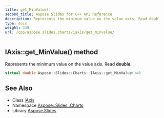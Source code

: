 ```yaml
---
title: get_MinValue()
second_title: Aspose.Slides for C++ API Reference
description: Represents the minimum value on the value axis. Read double.
type: docs
weight: 339
url: /cpp/aspose.slides.charts/iaxis/get_minvalue/
---
```

## IAxis::get_MinValue() method


Represents the minimum value on the value axis. Read **double**.

```cpp
virtual double Aspose::Slides::Charts::IAxis::get_MinValue()=0
```

## See Also

* Class [IAxis](./)
* Namespace [Aspose::Slides::Charts](../)
* Library [Aspose.Slides](../../)